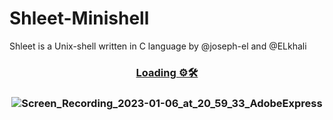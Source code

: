# Shleet-Minishell
Shleet is a Unix-shell written in C language by @joseph-el and @ELkhali
<h3 align="center">
	
<a href="#%EF%B8%8F-about"> Loading ⚙️🛠</a>
  
 </h3>


<h3 align="center">


![Screen_Recording_2023-01-06_at_20_59_33_AdobeExpress](https://user-images.githubusercontent.com/80905157/211091773-f0b01a2d-07b7-4770-b882-8a3f575ed904.gif)

  
 </h3>